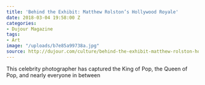 ```yaml
---
title: 'Behind the Exhibit: Matthew Rolston’s Hollywood Royale'
date: 2018-03-04 19:58:00 Z
categories:
- Dujour Magazine
tags:
- Art
image: "/uploads/b7e85a99738a.jpg"
source: http://dujour.com/culture/behind-the-exhibit-matthew-rolston-hollywood-royale/
---
```


This celebrity photographer has captured the King of Pop, the Queen of Pop, and nearly everyone in between